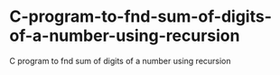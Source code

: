 # C-program-to-fnd-sum-of-digits-of-a-number-using-recursion
C program to fnd sum of digits of a number using recursion
